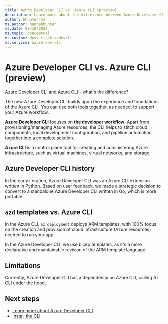 ```yaml
---
title: Azure Developer CLI vs. Azure CLI (preview)
description: Learn more about the difference between Azure Developer CLI and the Azure CLI.
author: hhunter-ms
ms.author: hannahhunter
ms.date: 08/10/2022
ms.topic: conceptual
ms.custom: devx-track-azdevcli
ms.service: azure-dev-cli
---
```


# Azure Developer CLI vs. Azure CLI (preview)

Azure Developer CLI and Azure CLI - what's the difference?

The new Azure Developer CLI builds upon the experience and foundations of the [Azure CLI](../../../azure-docs-pr/cli/azure.md). You can use both tools together, as needed, to support your Azure workflow.

**Azure Developer CLI** focuses on **the developer workflow**. Apart from provisioning/managing Azure resources, the CLI helps to stitch cloud components, local development configuration, and pipeline automation together into a complete solution.

**Azure CLI** is a control plane tool for creating and administering Azure infrastructure, such as virtual machines, virtual networks, and storage.

## Azure Developer CLI history

In the early iteration, Azure Developer CLI was an Azure CLI extension written in Python. Based on user feedback, we made a strategic decision to convert to a standalone Azure Developer CLI written in Go, which is more portable.

## `azd` templates vs. Azure CLI

In the Azure CLI, `az deployment` deploys ARM templates, with 100% focus on the creation and provision of cloud infrastructure (Azure resources) needed to run your app.

In the Azure Developer CLI, we use bicep templates, as it's a more declarative and maintainable revision of the ARM template language.

## Limitations

Currently, Azure Developer CLI has a dependency on Azure CLI, calling Az CLI under the hood.

## Next steps

- [Learn more about Azure Developer CLI](./overview.md).
- [Install the CLI](./install-azd.md)